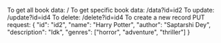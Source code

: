 To get all book data: /
To get specific book data: /data?id=id2
To update: /update?id=id4
To delete: /delete?id=id4
To create a new record
PUT request:
{
    "id": "id2",
    "name": "Harry Potter",
    "author": "Saptarshi Dey",
    "description": "Idk",
    "genres": ["horror", "adventure", "thriller"]
}